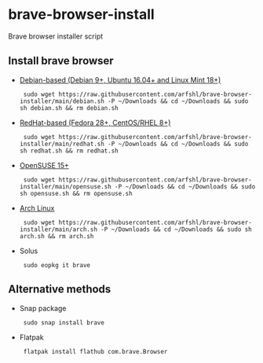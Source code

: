 # brave-browser-install
Brave browser installer script
## Install brave browser
- [Debian-based (Debian 9+, Ubuntu 16.04+ and Linux Mint 18+)](https://raw.githubusercontent.com/arfshl/brave-browser-installer/main/script/debian.sh)

       sudo wget https://raw.githubusercontent.com/arfshl/brave-browser-installer/main/debian.sh -P ~/Downloads && cd ~/Downloads && sudo sh debian.sh && rm debian.sh

- [RedHat-based (Fedora 28+, CentOS/RHEL 8+)](https://raw.githubusercontent.com/arfshl/brave-browser-installer/main/redhat.sh)

       sudo wget https://raw.githubusercontent.com/arfshl/brave-browser-installer/main/redhat.sh -P ~/Downloads && cd ~/Downloads && sudo sh redhat.sh && rm redhat.sh

- [OpenSUSE 15+](https://raw.githubusercontent.com/arfshl/brave-browser-installer/main/opensuse.sh)

       sudo wget https://raw.githubusercontent.com/arfshl/brave-browser-installer/main/opensuse.sh -P ~/Downloads && cd ~/Downloads && sudo sh opensuse.sh && rm opensuse.sh

- [Arch Linux](https://raw.githubusercontent.com/arfshl/brave-browser-installer/main/arch.sh)
     
       sudo wget https://raw.githubusercontent.com/arfshl/brave-browser-installer/main/arch.sh -P ~/Downloads && cd ~/Downloads && sudo sh arch.sh && rm arch.sh

- Solus 

       sudo eopkg it brave

## Alternative methods
- Snap package
      
       sudo snap install brave

- Flatpak

       flatpak install flathub com.brave.Browser
